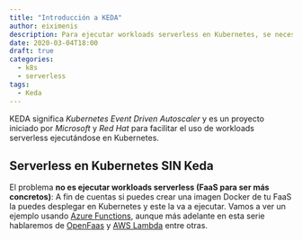 ```yaml
---
title: "Introducción a KEDA"
author: eiximenis
description: Para ejecutar workloads serverless en Kubernetes, se necesita poder escalarlos adecuadamente. Kubernetes viene con todas las herramientas necesarias para ello, pero deben configurarse y no es nada sencillo. KEDA viene a rellenar ese hueco.
date: 2020-03-04T18:00
draft: true
categories:
  - k8s
  - serverless
tags:
  - Keda
---
```


KEDA significa _Kubernetes Event Driven Autoscaler_ y es un proyecto iniciado por _Microsoft_ y _Red Hat_ para facilitar el uso de workloads serverless ejecutándose en Kubernetes.

## Serverless en Kubernetes SIN Keda

El problema **no es ejecutar workloads serverless (FaaS para ser más concretos)**: A fin de cuentas si puedes crear una imagen Docker de tu FaaS la puedes desplegar en Kubernetes y este la va a ejecutar. Vamos a ver un ejemplo usando [Azure Functions](https://azure.microsoft.com/es-es/services/functions), aunque más adelante en esta serie hablaremos de [OpenFaas](https://www.openfaas.com/) y [AWS Lambda](https://aws.amazon.com/es/lambda/) entre otras.


